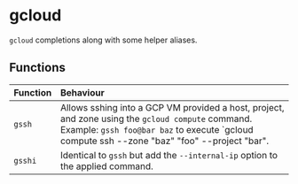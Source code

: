 # gcloud

`gcloud` completions along with some helper aliases.

## Functions

| Function | Behaviour                                                                                                                                                                                         |
| :------- | :------------------------------------------------------------------------------------------------------------------------------------------------------------------------------------------------ |
| `gssh`   | Allows sshing into a GCP VM provided a host, project, and zone using the `gcloud compute` command. Example: `gssh foo@bar baz` to execute `gcloud compute ssh --zone "baz" "foo" --project "bar". |
| `gsshi`  | Identical to `gssh` but add the `--internal-ip` option to the applied command.                                                                                                                    |
